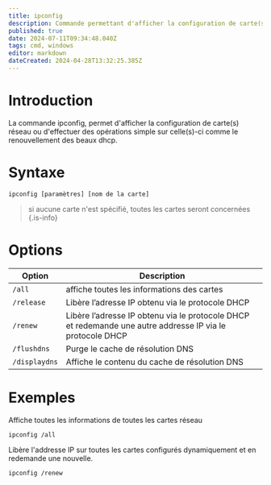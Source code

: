 ```yaml
---
title: ipconfig
description: Commande permettant d'afficher la configuration de carte(s) réseau
published: true
date: 2024-07-11T09:34:48.040Z
tags: cmd, windows
editor: markdown
dateCreated: 2024-04-28T13:32:25.385Z
---
```


# Introduction

La commande ipconfig, permet d'afficher la configuration de carte(s) réseau ou d'effectuer des opérations simple sur celle(s)-ci comme le renouvellement des beaux dhcp.

# Syntaxe

`ipconfig [paramètres] [nom de la carte]`

> si aucune carte n'est spécifié, toutes les cartes seront concernées
> {.is-info}

# Options

| Option        | Description                                                                                               |
| ------------- | --------------------------------------------------------------------------------------------------------- |
| `/all`        | affiche toutes les informations des cartes                                                                |
| `/release`    | Libère l’adresse IP obtenu via le protocole DHCP                                                          |
| `/renew`      | Libère l’adresse IP obtenu via le protocole DHCP et redemande une autre addresse IP via le protocole DHCP |
| `/flushdns`   | Purge le cache de résolution DNS                                                                          |
| `/displaydns` | Affiche le contenu du cache de résolution DNS                                                             |

# Exemples

Affiche toutes les informations de toutes les cartes réseau

`ipconfig /all`

Libère l'addresse IP sur toutes les cartes configurés dynamiquement et en redemande une nouvelle.

`ipconfig /renew`
